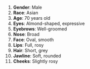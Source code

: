 1. **Gender**: Male
2. **Race**: Asian
3. **Age**: 70 years old
4. **Eyes**: Almond-shaped, expressive
5. **Eyebrows**: Well-groomed
6. **Nose**: Broad
7. **Face**: Oval, smooth
8. **Lips**: Full, rosy
9. **Hair**: Short, grey
10. **Jawline**: Soft, rounded
11. **Cheeks**: Slightly rosy